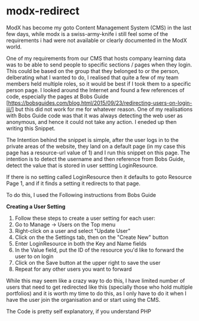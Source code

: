 # modx-redirect
ModX has become my goto Content Management System (CMS) in the last few days, while modx is a swiss-army-knife i still feel some of the requirements i had were not available or clearly documented in the ModX world.

One of my requirements from our CMS that hosts company learning data was to be able to send people to specific sections / pages when they login. This could be based on the group that they belonged to or the person, delberating what I wanted to do, I realised that quite a few of my team members held multiple roles, so it would be best if I took them to a specific person page. I looked around the Internet and found a few references of code, especially the pages at Bobs Guide [https://bobsguides.com/blog.html/2015/09/23/redirecting-users-on-login-iii/] but this did not work for me for whatever reason. One of my realisations with Bobs Guide code was that it was always detecting the web user as anonymous, and hence it could not take any action. I eneded up then writing this Snippet.

The Intention behind the snippet is simple, after the user logs in to the private areas of the website, they land on a default page (in my case this page has a resource-url value of 1) and I run this snippet on this page. The intention is to detect the username and then reference from Bobs Guide, detect the value that is stored in user settting LoginResource.

If there is no setting called LoginResource then it defaults to goto Resource Page 1, and if it finds a setting it redirects to that page.

To do this, I used the Following instructions from Bobs Guide 

**Creating a User Setting**
1. Follow these steps to create a user setting for each user:
2. Go to Manage -> Users on the Top menu
3. Right-click on a user and select "Update User"
4. Click on the the Settings tab, then on the "Create New" button
5. Enter LoginResource in both the Key and Name fields
6. In the Value field, put the ID of the resource you'd like to forward the user to on login
7. Click on the Save button at the upper right to save the user
8. Repeat for any other users you want to forward

While this may seem like a crazy way to do this, I have limited number of users that need to get redirected like this (specially those who hold multiple portfolios) and it is worth my time to do this, as I only have to do it when I have the user join the organisation and or start using the CMS.

The Code is pretty self explanatory, if you understand PHP
